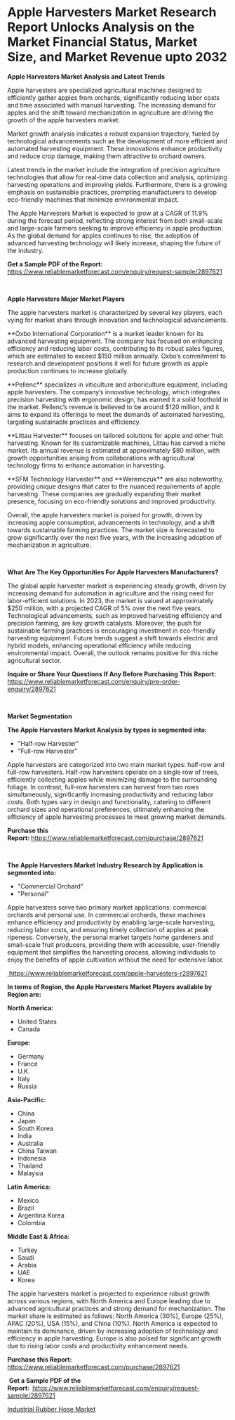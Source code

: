 <p><h1>Apple Harvesters Market Research Report Unlocks Analysis on the Market Financial Status, Market Size, and Market Revenue upto 2032</h1></p><p><strong>Apple Harvesters Market Analysis and Latest Trends</strong></p>
<p><p>Apple harvesters are specialized agricultural machines designed to efficiently gather apples from orchards, significantly reducing labor costs and time associated with manual harvesting. The increasing demand for apples and the shift toward mechanization in agriculture are driving the growth of the apple harvesters market. </p><p>Market growth analysis indicates a robust expansion trajectory, fueled by technological advancements such as the development of more efficient and automated harvesting equipment. These innovations enhance productivity and reduce crop damage, making them attractive to orchard owners. </p><p>Latest trends in the market include the integration of precision agriculture technologies that allow for real-time data collection and analysis, optimizing harvesting operations and improving yields. Furthermore, there is a growing emphasis on sustainable practices, prompting manufacturers to develop eco-friendly machines that minimize environmental impact. </p><p>The Apple Harvesters Market is expected to grow at a CAGR of 11.9% during the forecast period, reflecting strong interest from both small-scale and large-scale farmers seeking to improve efficiency in apple production. As the global demand for apples continues to rise, the adoption of advanced harvesting technology will likely increase, shaping the future of the industry.</p></p>
<p><strong>Get a Sample PDF of the Report:&nbsp;</strong> <a href="https://www.reliablemarketforecast.com/enquiry/request-sample/2897621?utm_campaign=3216&utm_medium=2&utm_source=Github&utm_content=ia&utm_term=15032025&utm_id=apple-harvesters">https://www.reliablemarketforecast.com/enquiry/request-sample/2897621</a></p>
<p>&nbsp;</p>
<p><strong>Apple Harvesters Major Market Players</strong></p>
<p><p>The apple harvesters market is characterized by several key players, each vying for market share through innovation and technological advancements. </p><p>**Oxbo International Corporation** is a market leader known for its advanced harvesting equipment. The company has focused on enhancing efficiency and reducing labor costs, contributing to its robust sales figures, which are estimated to exceed $150 million annually. Oxbo’s commitment to research and development positions it well for future growth as apple production continues to increase globally.</p><p>**Pellenc** specializes in viticulture and arboriculture equipment, including apple harvesters. The company’s innovative technology, which integrates precision harvesting with ergonomic design, has earned it a solid foothold in the market. Pellenc’s revenue is believed to be around $120 million, and it aims to expand its offerings to meet the demands of automated harvesting, targeting sustainable practices and efficiency.</p><p>**Littau Harvester** focuses on tailored solutions for apple and other fruit harvesting. Known for its customizable machines, Littau has carved a niche market. Its annual revenue is estimated at approximately $80 million, with growth opportunities arising from collaborations with agricultural technology firms to enhance automation in harvesting.</p><p>**SFM Technology Harvester** and **Weremczuk** are also noteworthy, providing unique designs that cater to the nuanced requirements of apple harvesting. These companies are gradually expanding their market presence, focusing on eco-friendly solutions and improved productivity.</p><p>Overall, the apple harvesters market is poised for growth, driven by increasing apple consumption, advancements in technology, and a shift towards sustainable farming practices. The market size is forecasted to grow significantly over the next five years, with the increasing adoption of mechanization in agriculture.</p></p>
<p>&nbsp;</p>
<p><strong>What Are The Key Opportunities For Apple Harvesters Manufacturers?</strong></p>
<p><p>The global apple harvester market is experiencing steady growth, driven by increasing demand for automation in agriculture and the rising need for labor-efficient solutions. In 2023, the market is valued at approximately $250 million, with a projected CAGR of 5% over the next five years. Technological advancements, such as improved harvesting efficiency and precision farming, are key growth catalysts. Moreover, the push for sustainable farming practices is encouraging investment in eco-friendly harvesting equipment. Future trends suggest a shift towards electric and hybrid models, enhancing operational efficiency while reducing environmental impact. Overall, the outlook remains positive for this niche agricultural sector.</p></p>
<p><strong>Inquire or Share Your Questions If Any Before Purchasing This Report:</strong> <a href="https://www.reliablemarketforecast.com/enquiry/pre-order-enquiry/2897621?utm_campaign=3216&utm_medium=2&utm_source=Github&utm_content=ia&utm_term=15032025&utm_id=apple-harvesters">https://www.reliablemarketforecast.com/enquiry/pre-order-enquiry/2897621</a></p>
<p>&nbsp;</p>
<p><strong>Market Segmentation</strong></p>
<p><strong>The Apple Harvesters Market Analysis by types is segmented into:</strong></p>
<p><ul><li>"Half-row Harvester"</li><li>"Full-row Harvester"</li></ul></p>
<p><p>Apple harvesters are categorized into two main market types: half-row and full-row harvesters. Half-row harvesters operate on a single row of trees, efficiently collecting apples while minimizing damage to the surrounding foliage. In contrast, full-row harvesters can harvest from two rows simultaneously, significantly increasing productivity and reducing labor costs. Both types vary in design and functionality, catering to different orchard sizes and operational preferences, ultimately enhancing the efficiency of apple harvesting processes to meet growing market demands.</p></p>
<p><strong>Purchase this Report:&nbsp;</strong><a href="https://www.reliablemarketforecast.com/purchase/2897621?utm_campaign=3216&utm_medium=2&utm_source=Github&utm_content=ia&utm_term=15032025&utm_id=apple-harvesters">https://www.reliablemarketforecast.com/purchase/2897621</a></p>
<p>&nbsp;</p>
<p><strong>The Apple Harvesters Market Industry Research by Application is segmented into:</strong></p>
<p><ul><li>"Commercial Orchard"</li><li>"Personal"</li></ul></p>
<p><p>Apple harvesters serve two primary market applications: commercial orchards and personal use. In commercial orchards, these machines enhance efficiency and productivity by enabling large-scale harvesting, reducing labor costs, and ensuring timely collection of apples at peak ripeness. Conversely, the personal market targets home gardeners and small-scale fruit producers, providing them with accessible, user-friendly equipment that simplifies the harvesting process, allowing individuals to enjoy the benefits of apple cultivation without the need for extensive labor.</p></p>
<p><a href="https://www.reliablemarketforecast.com/apple-harvesters-r2897621?utm_campaign=3216&utm_medium=2&utm_source=Github&utm_content=ia&utm_term=15032025&utm_id=apple-harvesters">&nbsp;https://www.reliablemarketforecast.com/apple-harvesters-r2897621</a></p>
<p><strong>In terms of Region, the Apple Harvesters Market Players available by Region are:</strong></p>
<p>
    <p> <strong> North America: </strong>
        <ul>
            <li>United States</li>
            <li>Canada</li>
        </ul>
        </p> 
    <p> <strong> Europe: </strong>
        <ul>
            <li>Germany</li>
            <li>France</li>
            <li>U.K.</li>
            <li>Italy</li>
            <li>Russia</li>
        </ul>
        </p> 
    <p> <strong> Asia-Pacific: </strong>
        <ul>
            <li>China</li>
            <li>Japan</li>
            <li>South Korea</li>
            <li>India</li>
            <li>Australia</li>
            <li>China Taiwan</li>
            <li>Indonesia</li>
            <li>Thailand</li>
            <li>Malaysia</li>
        </ul>
        </p> 
    <p> <strong> Latin America: </strong>
        <ul>
            <li>Mexico</li>
            <li>Brazil</li>
            <li>Argentina Korea</li>
            <li>Colombia</li>
        </ul>
        </p> 
    <p> <strong> Middle East & Africa: </strong>
        <ul>
            <li>Turkey</li>
            <li>Saudi</li>
            <li>Arabia</li>
            <li>UAE</li>
            <li>Korea</li>
        </ul>
    </p>
    </p>
<p><p>The apple harvesters market is projected to experience robust growth across various regions, with North America and Europe leading due to advanced agricultural practices and strong demand for mechanization. The market share is estimated as follows: North America (30%), Europe (25%), APAC (20%), USA (15%), and China (10%). North America is expected to maintain its dominance, driven by increasing adoption of technology and efficiency in apple harvesting. Europe is also poised for significant growth due to rising labor costs and productivity enhancement needs.</p></p>
<p><strong>Purchase this Report: </strong><a href="https://www.reliablemarketforecast.com/purchase/2897621?utm_campaign=3216&utm_medium=2&utm_source=Github&utm_content=ia&utm_term=15032025&utm_id=apple-harvesters">https://www.reliablemarketforecast.com/purchase/2897621</a></p>
<p>&nbsp;<strong>Get a Sample PDF of the Report:&nbsp;&nbsp;</strong><a href="https://www.reliablemarketforecast.com/enquiry/request-sample/2897621?utm_campaign=3216&utm_medium=2&utm_source=Github&utm_content=ia&utm_term=15032025&utm_id=apple-harvesters">https://www.reliablemarketforecast.com/enquiry/request-sample/2897621</a></p>
<p><strong></strong></p>
<p><p><a href="https://github.com/rosalinebhakta48/Market-Research-Report-List-1/blob/main/industrial-rubber-hose-market.md?utm_campaign=3216&utm_medium=2&utm_source=Github&utm_content=ia&utm_term=15032025&utm_id=apple-harvesters">Industrial Rubber Hose Market</a></p></p>
